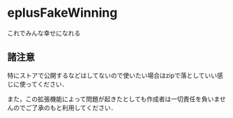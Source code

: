 # eplusFakeWinning
これでみんな幸せになれる

## 諸注意
特にストアで公開するなどはしてないので使いたい場合はzipで落としていい感じに使ってください．

また，この拡張機能によって問題が起きたとしても作成者は一切責任を負いませんのでご了承のもと利用してください．

